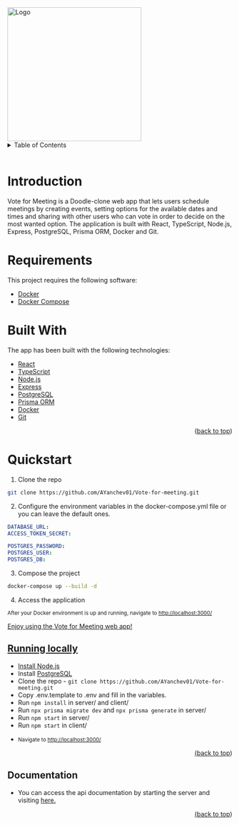 <picture>
  <source media="(prefers-color-scheme: dark)" srcset="https://i.imgur.com/kdTmymq.png">
  <img src="https://i.imgur.com/kdTmymq.png" alt="Logo" width="" height="300">
</picture>
<div id="top"></div>

<!-- TABLE OF CONTENTS -->
<details>
  <summary>Table of Contents</summary>
  <ol>
    <li>
      <a href="#introduction">Introduction</a>
      <ul>
        <li><a href="#requirements">Requirements</a></li>
        <li><a href="#built-with">Built With</a></li>
      </ul>
    </li>
    <li><a href="#quickstart">Getting Started</a></li>
    <li><a href="#running-locally">Running Locally</a></li>
    <li><a href="#documentation">Documentation</a></li>
    
  </ol>
</details>

<br>
<!-- Introduction -->

# Introduction

Vote for Meeting is a Doodle-clone web app that lets users schedule meetings by creating events, setting options for the available dates and times and sharing with other users who can vote in order to decide on the most wanted option. The application is built with React, TypeScript, Node.js, Express, PostgreSQL, Prisma ORM, Docker and Git.
# Requirements

This project requires the following software:

- [Docker](https://www.docker.com/)
- [Docker Compose](https://docs.docker.com/compose/)


# Built With

The app has been built with the following technologies:

- [React](https://reactjs.org/)
- [TypeScript](https://www.typescriptlang.org/)
- [Node.js](https://nodejs.org/)
- [Express](https://expressjs.com/)
- [PostgreSQL](https://www.postgresql.org/)
- [Prisma ORM](https://prisma.io/)
- [Docker](https://www.docker.com/)
- [Git](https://git-scm.com/)

<div align="right"><p align="right">(<a href="#top">back to top</a>)</p></div>
<!-- GETTING STARTED -->

# Quickstart

1. Clone the repo

```sh
git clone https://github.com/AYanchev01/Vote-for-meeting.git
```

2. Configure the environment variables in the docker-compose.yml file or you can leave the default ones.

```yml
DATABASE_URL:
ACCESS_TOKEN_SECRET:

POSTGRES_PASSWORD:
POSTGRES_USER:
POSTGRES_DB:
```

3. Compose the project

```sh
docker-compose up --build -d
```

4. Access the application

<p><small>After your Docker environment is up and running, navigate to <a href="http://localhost:3000/" target="_blank">http://localhost:3000/</small></p>

Enjoy using the Vote for Meeting web app!

## Running locally
- Install [Node.js](https://nodejs.org/en/download)
- Install [PostgreSQL](https://www.postgresql.org/download/)
- Clone the repo - ```git clone https://github.com/AYanchev01/Vote-for-meeting.git```
- Copy .env.template to .env and fill in the variables.
- Run ```npm install``` in server/ and client/
- Run ```npx prisma migrate dev``` and ```npx prisma generate``` in server/
- Run ```npm start``` in server/
- Run ```npm start``` in client/
- <p><small>Navigate to <a href="http://localhost:3000/" target="_blank">http://localhost:3000/</small></p>
<div align="right"><p align="right">(<a href="#top">back to top</a>)</p></div>

## Documentation
- You can access the api documentation by starting the server and visiting <a href="http://localhost:3001/api-docs" target="_blank">here.
<div align="right"><p align="right">(<a href="#top">back to top</a>)</p></div>
